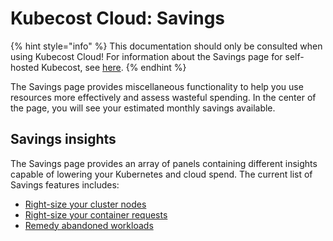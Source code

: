 # Kubecost Cloud: Savings

{% hint style="info" %}
This documentation should only be consulted when using Kubecost Cloud! For information about the Savings page for self-hosted Kubecost, see [here](../../using-kubecost/navigating-the-kubecost-ui/savings/savings.md).
{% endhint %}

The Savings page provides miscellaneous functionality to help you use resources more effectively and assess wasteful spending. In the center of the page, you will see your estimated monthly savings available.

## Savings insights

The Savings page provides an array of panels containing different insights capable of lowering your Kubernetes and cloud spend. The current list of Savings features includes:

* [Right-size your cluster nodes](kubecost-cloud-cluster-right-sizing.md)
* [Right-size your container requests](kubecost-cloud-request-right-sizing.md)
* [Remedy abandoned workloads](kubecost-cloud-abandoned-workloads.md)
